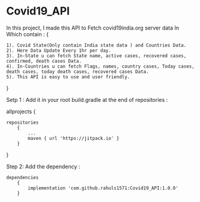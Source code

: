 # Covid19_API
In this project, I made this API to Fetch covid19india.org server data In Which contain :
{
	
	1). Covid State(Only contain India state data ) and Countries Data.
	2). Here Data Update Every 1hr per day.
	3). In-State u can fetch State name, active cases, recovered cases, confirmed, death cases Data.
	4). In-Countries u can fetch Flags, names, country cases, Today cases, death cases, today death cases, recovered cases Data.
	5). This API is easy to use and user friendly.
	
	
}


Setp 1 : Add it in your root build.gradle at the end of repositories :

allprojects
{
	
	repositories
		{
			...
			maven { url 'https://jitpack.io' }
		}
}
  
Step 2: Add the dependency :

	dependencies
 	 	{
	        implementation 'com.github.rahuls1571:Covid19_API:1.0.0'
		}
	
